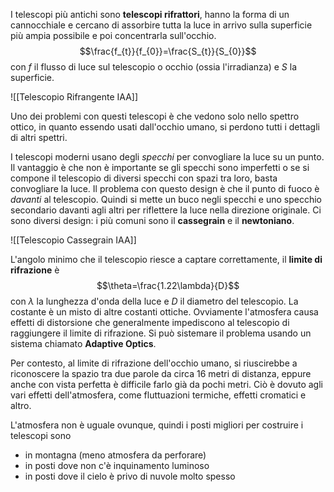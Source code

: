 I telescopi più antichi sono **telescopi rifrattori**, hanno la forma di un cannocchiale e cercano di assorbire tutta la luce in arrivo sulla superficie più ampia possibile e poi concentrarla sull'occhio.
$$\frac{f_{t}}{f_{0}}=\frac{S_{t}}{S_{0}}$$
con $f$ il flusso di luce sul telescopio o occhio (ossia l'irradianza) e $S$ la superficie.

![[Telescopio Rifrangente IAA]]

Uno dei problemi con questi telescopi è che vedono solo nello spettro ottico, in quanto essendo usati dall'occhio umano, si perdono tutti i dettagli di altri spettri.

I telescopi moderni usano degli *specchi* per convogliare la luce su un punto. Il vantaggio è che non è importante se gli specchi sono imperfetti o se si compone il telescopio di diversi specchi con spazi tra loro, basta convogliare la luce. Il problema con questo design è che il punto di fuoco è *davanti* al telescopio. Quindi si mette un buco negli specchi e uno specchio secondario davanti agli altri per riflettere la luce nella direzione originale. Ci sono diversi design: i più comuni sono il **cassegrain** e il **newtoniano**.

![[Telescopio Cassegrain IAA]]

L'angolo minimo che il telescopio riesce a captare correttamente, il **limite di rifrazione** è
$$\theta=\frac{1.22\lambda}{D}$$
con $\lambda$ la lunghezza d'onda della luce e $D$ il diametro del telescopio. La costante è un misto di altre costanti ottiche. Ovviamente l'atmosfera causa effetti di distorsione che generalmente impediscono al telescopio di raggiungere il limite di rifrazione. Si può sistemare il problema usando un sistema chiamato **Adaptive Optics**.

Per contesto, al limite di rifrazione dell'occhio umano, si riuscirebbe a riconoscere la spazio tra due parole da circa 16 metri di distanza, eppure anche con vista perfetta è difficile farlo già da pochi metri. Ciò è dovuto agli vari effetti dell'atmosfera, come fluttuazioni termiche, effetti cromatici e altro.

L'atmosfera non è uguale ovunque, quindi i posti migliori per costruire i telescopi sono
- in montagna (meno atmosfera da perforare)
- in posti dove non c'è inquinamento luminoso
- in posti dove il cielo è privo di nuvole molto spesso